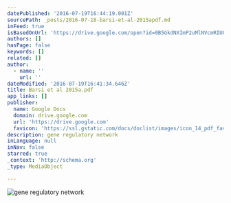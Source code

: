 ```yaml
---
datePublished: '2016-07-19T16:44:19.001Z'
sourcePath: _posts/2016-07-18-barsi-et-al-2015apdf.md
inFeed: true
isBasedOnUrl: 'https://drive.google.com/open?id=0B5GkdNXImP2uMlNVcmRIU0kwWmM'
authors: []
hasPage: false
keywords: []
related: []
author:
  - name: ''
    url: ''
dateModified: '2016-07-19T16:41:34.646Z'
title: Barsi et al 2015a.pdf
app_links: []
publisher:
  name: Google Docs
  domain: drive.google.com
  url: 'https://drive.google.com'
  favicon: 'https://ssl.gstatic.com/docs/doclist/images/icon_14_pdf_favicon.ico'
description: gene regulatory network
inLanguage: null
inNav: false
starred: true
_context: 'http://schema.org'
_type: MediaObject

---
```

![gene regulatory network](https://the-grid-user-content.s3-us-west-2.amazonaws.com/e11518ba-2794-4cf4-80a9-1bb869d438c7.jpg)